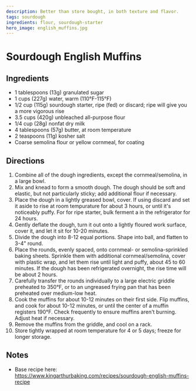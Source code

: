 ```yaml
---
description: Better than store bought, in both texture and flavor. 
tags: sourdough
ingredients: flour, sourdough-starter
hero_image: english_muffins.jpg
---
```


# Sourdough English Muffins

## Ingredients

- 1 tablespoons (13g) granulated sugar
- 1 cups (227g) water, warm (110°F-115°F)
- 1/2 cup (115g) sourdough starter, ripe (fed) or discard; ripe will give you a more vigorous rise
- 3.5 cups (420g) unbleached all-purpose flour
- 1/4 cup (28g) nonfat dry milk
- 4 tablespoons (57g) butter, at room temperature
- 2 teaspoons (11g) kosher salt
- Coarse semolina flour or yellow cornmeal, for coating

## Directions

1. Combine all of the dough ingredients, except the cornmeal/semolina, in a large bowl.
2. Mix and knead to form a smooth dough. The dough should be soft and elastic, but not particularly sticky; add additional flour if necessary.
3. Place the dough in a lightly greased bowl, cover. If using discard and set it aside to rise at room tempurature for about 3 hours, or until it's noticeably puffy. For for ripe starter, bulk ferment a in the refrigerator for 24 hours.
4. Gently deflate the dough, turn it out onto a lightly floured work surface, cover it, and let it sit for 10-20 minutes.
5. Divide the dough into 8-12 equal portions. Shape into ball, and flatten to 3-4" round. 
6. Place the rounds, evenly spaced, onto cornmeal- or semolina-sprinkled baking sheets. Sprinkle them with additional cornmeal/semolina, cover with plastic wrap, and let them rise until light and puffy, about 45 to 60 minutes. If the dough has been refrigerated overnight, the rise time will be about 2 hours.
7. Carefully transfer the rounds individually to a large electric griddle preheated to 350°F, or to an ungreased frying pan that has been preheated over medium-low heat.
9. Cook the muffins for about 10-12 minutes on their first side. Flip muffins, and cook for about 10-12 minutes, or until the center of a muffin registers 190°F. Check frequently to ensure muffins aren't burning. Adjust heat if necessary.
10. Remove the muffins from the griddle, and cool on a rack. 
11. Store tightly wrapped at room temperature for 4 or 5 days; freeze for longer storage.

## Notes

- Base recipe here: <https://www.kingarthurbaking.com/recipes/sourdough-english-muffins-recipe>
